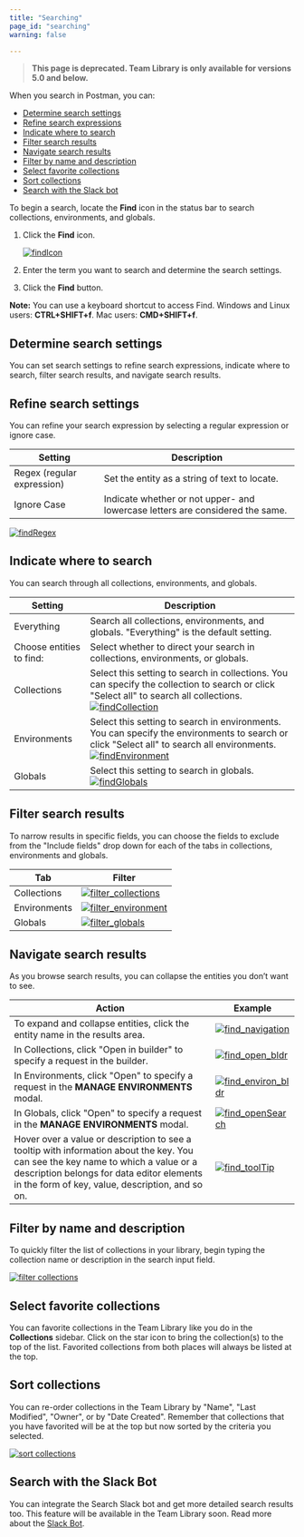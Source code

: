 ```yaml
---
title: "Searching"
page_id: "searching"
warning: false

---
```


> __This page is deprecated. Team Library is only available for versions 5.0 and below.__

When you search in Postman, you can:

* [Determine search settings](#determine)
* [Refine search expressions](#refine)
* [Indicate where to search](#indicate)
* [Filter search results](#filter)
* [Navigate search results](#navigate)
* [Filter by name and description](#filtername)
* [Select favorite collections](#select)
* [Sort collections](#sort)
* [Search with the Slack bot](#search)

To begin a search, locate the **Find** icon in the status bar to search collections, environments, and globals.

1. Click the **Find** icon.

     [![findIcon](https://assets.postman.com/postman-docs/Find_icon2.png)](https://assets.postman.com/postman-docs/Find_icon2.png)

1. Enter the term you want to search and determine the search settings.
1. Click the **Find** button.

**Note:** You can use a keyboard shortcut to access Find. Windows and Linux users: **CTRL+SHIFT+f**. Mac users: **CMD+SHIFT+f**.

## Determine search settings

You can set search settings to refine search expressions, indicate where to search, filter search results, and navigate search results.

## Refine search settings

You can refine your search expression by selecting a regular expression or ignore case.

| **Setting**  | **Description** |
| --- | --- |
| Regex (regular expression) | Set the entity as a string of text to locate.  |
| Ignore Case| Indicate whether or not upper- and lowercase letters are considered the same. |

[![findRegex](https://assets.postman.com/postman-docs/Find_regex1.png)](https://assets.postman.com/postman-docs/Find_regex1.png)

## Indicate where to search

You can search through all collections, environments, and globals.

| **Setting**  | **Description** |
| --- | --- |
| Everything| Search all collections, environments, and globals. "Everything" is the default setting.  |
| Choose entities to find:| Select whether to direct your search in collections, environments, or globals. |
| Collections | Select this setting to search in collections. You can specify the collection to search or click "Select all" to search all collections. [![findCollection](https://assets.postman.com/postman-docs/Find_searchCollections.jpg)](https://assets.postman.com/postman-docs/Find_searchCollections.jpg) |
| Environments| Select this setting to search in environments. You can specify the environments to search or click "Select all" to search all environments. [![findEnvironment](https://assets.postman.com/postman-docs/Find_environments.jpeg)](https://assets.postman.com/postman-docs/Find_environments.jpeg)|
| Globals| Select this setting to search in globals. [![findGlobals](https://assets.postman.com/postman-docs/Find_globals.jpeg)](https://assets.postman.com/postman-docs/Find_globals.jpeg) |

## Filter search results

To narrow results in specific fields, you can choose the fields to exclude from the "Include fields" drop down for each of the tabs in collections, environments and globals.

|**Tab**  | **Filter**  |
| --- | --- |
| Collections| [![filter_collections](https://assets.postman.com/postman-docs/Filter_collections.png)](https://assets.postman.com/postman-docs/Filter_collections.png) |
| Environments| [![filter_environment](https://assets.postman.com/postman-docs/Find_environments_filter_1.jpeg)](https://assets.postman.com/postman-docs/Find_environments_filter_1.jpeg) |
| Globals |  [![filter_globals](https://assets.postman.com/postman-docs/Find_globals_filter_2.jpeg)](https://assets.postman.com/postman-docs/Find_globals_filter_2.jpeg)   |

## Navigate search results

As you browse search results, you can collapse the entities you don’t want to see.

|**Action** |**Example**  |
| --- | --- |
| To expand and collapse entities, click the entity name in the results area.| [![find_navigation](https://assets.postman.com/postman-docs/Find_navigatingResults4.jpeg)](https://assets.postman.com/postman-docs/Find_navigatingResults4.jpeg) |
| In Collections, click "Open in builder" to specify a request in the builder. | [![find_open_bldr](https://assets.postman.com/postman-docs/FIND_collection_openINBld3.jpeg)](https://assets.postman.com/postman-docs/FIND_collection_openINBld3.jpeg)|
| In Environments, click "Open" to specify a request in the **MANAGE ENVIRONMENTS** modal. |[![find_environ_bldr](https://assets.postman.com/postman-docs/FIND_environments_Open.jpeg)](https://assets.postman.com/postman-docs/FIND_environments_Open.jpeg)  |
| In Globals,  click "Open" to specify a request in the **MANAGE ENVIRONMENTS** modal. |[![find_openSearch](https://assets.postman.com/postman-docs/Find_openSearchResults_globals.jpeg)](https://assets.postman.com/postman-docs/Find_openSearchResults_globals.jpeg)  |
| Hover over a value or description to see a tooltip with information about the key. You can see the key name to which a value or a description belongs for data editor elements in the form of key, value, description, and so on.   |  [![find_toolTip](https://assets.postman.com/postman-docs/Find_toolTip2.jpeg)](https://assets.postman.com/postman-docs/Find_toolTip2.jpeg)  |

## Filter by name and description

To quickly filter the list of collections in your library, begin typing the collection name or description in the search input field.

[![filter collections](https://assets.postman.com/postman-docs/filter_name_desc.png)](https://assets.postman.com/postman-docs/filter_name_desc.png)

## Select favorite collections

You can favorite collections in the Team Library like you do in the **Collections** sidebar. Click on the star icon to bring the collection(s) to the top of the list. Favorited collections from both places will always be listed at the top.

## Sort collections

You can re-order collections in the Team Library by "Name", "Last Modified", "Owner", or by "Date Created". Remember that collections that you have favorited will be at the top but now sorted by the criteria you selected.

[![sort collections](https://assets.postman.com/postman-docs/filter_sort.png)](https://assets.postman.com/postman-docs/filter_sort.png)

## Search with the Slack Bot

You can integrate the Search Slack bot and get more detailed search results too. This feature will be available in the Team Library soon. Read more about the [Slack Bot](https://blog.postman.com/2015/09/24/api-integrations-using-postman-building-a-slack-channel-bot/).
